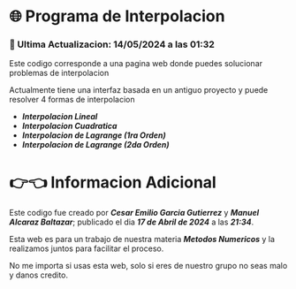 # 🌐 Programa de Interpolacion
### 💬 Ultima Actualizacion: 14/05/2024 a las 01:32

Este codigo corresponde a una pagina web donde puedes solucionar problemas de interpolacion

Actualmente tiene una interfaz basada en un antiguo proyecto y puede resolver 4 formas de interpolacion

- ***Interpolacion Lineal***
- ***Interpolacion Cuadratica***
- ***Interpolacion de Lagrange (1ra Orden)***
- ***Interpolacion de Lagrange (2da Orden)***

# 👉👈 Informacion Adicional

Este codigo fue creado por ***Cesar Emilio Garcia Gutierrez*** y ***Manuel Alcaraz Baltazar***; publicado el dia ***17 de Abril de 2024*** a las ***21:34***.

Esta web es para un trabajo de nuestra materia ***Metodos Numericos*** y la realizamos juntos para facilitar el proceso.

No me importa si usas esta web, solo si eres de nuestro grupo no seas malo y danos credito.